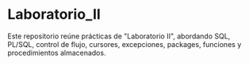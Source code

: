 # Laboratorio_II
Este repositorio reúne prácticas de "Laboratorio II", abordando SQL, PL/SQL, control de flujo, cursores, excepciones, packages, funciones y procedimientos almacenados.
